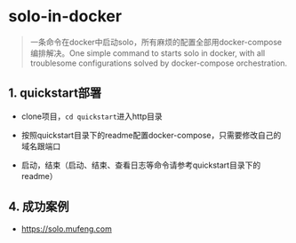 # solo-in-docker

> 一条命令在docker中启动solo，所有麻烦的配置全部用docker-compose编排解决。One simple command to starts solo in docker, with all troublesome configurations solved by docker-compose orchestration.

## 1. quickstart部署

* clone项目，```cd quickstart```进入http目录

* 按照quickstart目录下的readme配置docker-compose，只需要修改自己的域名跟端口

* 启动，结束（启动、结束、查看日志等命令请参考quickstart目录下的readme）



## 4. 成功案例

* https://solo.mufeng.com

